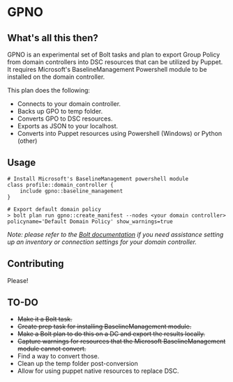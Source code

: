 # GPNO

## What's all this then?

GPNO is an experimental set of Bolt tasks and plan to export Group Policy from domain controllers into DSC resources that can be utilized by Puppet. It requires Microsoft's BaselineManagement Powershell module to be installed on the domain controller.

This plan does the following:

- Connects to your domain controller.
- Backs up GPO to temp folder.
- Converts GPO to DSC resources.
- Exports as JSON to your localhost.
- Converts into Puppet resources using Powershell (Windows) or Python (other)

## Usage

    # Install Microsoft's BaselineManagement powershell module
    class profile::domain_controller {
        include gpno::baseline_management
    }

    # Export default domain policy
    > bolt plan run gpno::create_manifest --nodes <your domain controller> policyname='Default Domain Policy' show_warnings=true

*Note: please refer to the [Bolt documentation](http://www.puppet.com/docs/bolt) if you need assistance setting up an inventory or connection settings for your domain controller.*

## Contributing

Please!

## TO-DO

- ~~Make it a Bolt task.~~
- ~~Create prep task for installing BaselineManagement module.~~
- ~~Make a Bolt plan to do this on a DC and export the results locally.~~
- ~~Capture warnings for resources that the Microsoft BaselineManagement module cannot convert.~~
- Find a way to convert those.
- Clean up the temp folder post-conversion
- Allow for using puppet native resources to replace DSC.